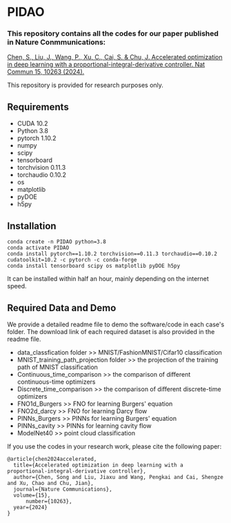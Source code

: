 # PIDAO

### This repository contains all the codes for our paper published in Nature Conmmunications:

[Chen, S., Liu, J., Wang, P., Xu, C., Cai, S. & Chu, J. Accelerated optimization in deep learning with a proportional-integral-derivative controller. Nat Commun 15, 10263 (2024).](https://doi.org/10.1038/s41467-024-54451-3)

This repository is provided for research purposes only. 

## Requirements

- CUDA 10.2
- Python 3.8
- pytorch 1.10.2
- numpy
- scipy
- tensorboard
- torchvision 0.11.3
- torchaudio 0.10.2
- os
- matplotlib
- pyDOE
- h5py

## Installation

```shell
conda create -n PIDAO python=3.8
conda activate PIDAO
conda install pytorch==1.10.2 torchvision==0.11.3 torchaudio==0.10.2 cudatoolkit=10.2 -c pytorch -c conda-forge
conda install tensorboard scipy os matplotlib pyDOE h5py
```

It can be installed within half an hour, mainly depending on the internet speed.

## Required Data and Demo

We provide a detailed readme file to demo the software/code in each case's folder. The download link of each required dataset is also provided in the readme file.

- data_classfication folder >> MNIST/FashionMNIST/Cifar10 classification
- MNIST_training_path_projection folder >> the projection of the training path of MNIST classification
- Continuous_time_comparison >> the comparison of different continuous-time optimizers
- Discrete_time_comparison >> the comparison of different discrete-time optimizers
- FNO1d_Burgers >> FNO for learning Burgers' equation
- FNO2d_darcy >> FNO for learning Darcy flow
- PINNs_Burgers >> PINNs for learning Burgers' equation
- PINNs_cavity >> PINNs for learning cavity flow
- ModelNet40 >> point cloud classification

If you use the codes in your research work, please cite the following paper: 
  
	@article{chen2024accelerated,
  	  title={Accelerated optimization in deep learning with a proportional-integral-derivative controller},
  	  author={Chen, Song and Liu, Jiaxu and Wang, Pengkai and Cai, Shengze and Xu, Chao and Chu, Jian},
  	  journal={Nature Communications},
  	  volume={15},
          number={10263},
  	  year={2024}
	}

